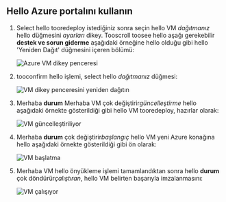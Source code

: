 ## <a name="use-hello-azure-portal"></a>Hello Azure portalını kullanın
1. Select hello tooredeploy istediğiniz sonra seçin hello VM *dağıtmanız* hello düğmesini *ayarları* dikey. Tooscroll toosee hello aşağı gerekebilir **destek ve sorun giderme** aşağıdaki örneğine hello olduğu gibi hello 'Yeniden Dağıt' düğmesini içeren bölümü:
   
    ![Azure VM dikey penceresi](./media/virtual-machines-common-redeploy-to-new-node/vmoverview.png)
2. tooconfirm hello işlemi, select hello *dağıtmanız* düğmesi:
   
    ![VM dikey penceresini yeniden dağıtın](./media/virtual-machines-common-redeploy-to-new-node/redeployvm.png)
3. Merhaba **durum** Merhaba VM çok değiştirir*güncelleştirme* hello aşağıdaki örnekte gösterildiği gibi hello VM tooredeploy, hazırlar olarak:
   
    ![VM güncelleştiriliyor](./media/virtual-machines-common-redeploy-to-new-node/vmupdating.png)
4. Merhaba **durum** çok değiştirir*başlangıç* hello VM yeni Azure konağına hello aşağıdaki örnekte gösterildiği gibi ön olarak:
   
    ![VM başlatma](./media/virtual-machines-common-redeploy-to-new-node/vmstarting.png)
5. Merhaba VM hello önyükleme işlemi tamamlandıktan sonra hello **durum** çok döndürür*çalıştıran*, hello VM belirten başarıyla imzalanmasını:
   
    ![VM çalışıyor](./media/virtual-machines-common-redeploy-to-new-node/vmrunning.png)

